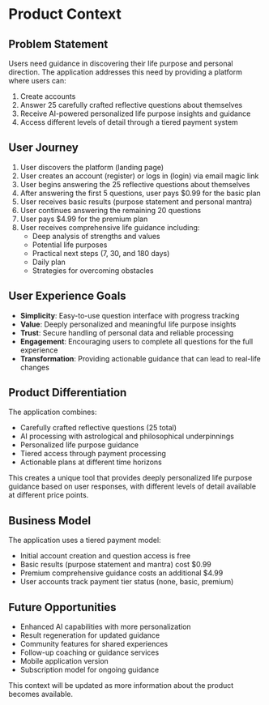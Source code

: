 # Product Context

## Problem Statement
Users need guidance in discovering their life purpose and personal direction. The application addresses this need by providing a platform where users can:
1. Create accounts
2. Answer 25 carefully crafted reflective questions about themselves
3. Receive AI-powered personalized life purpose insights and guidance
4. Access different levels of detail through a tiered payment system

## User Journey
1. User discovers the platform (landing page)
2. User creates an account (register) or logs in (login) via email magic link
3. User begins answering the 25 reflective questions about themselves
4. After answering the first 5 questions, user pays $0.99 for the basic plan
5. User receives basic results (purpose statement and personal mantra)
6. User continues answering the remaining 20 questions
7. User pays $4.99 for the premium plan
8. User receives comprehensive life guidance including:
   - Deep analysis of strengths and values
   - Potential life purposes
   - Practical next steps (7, 30, and 180 days)
   - Daily plan
   - Strategies for overcoming obstacles

## User Experience Goals
- **Simplicity**: Easy-to-use question interface with progress tracking
- **Value**: Deeply personalized and meaningful life purpose insights
- **Trust**: Secure handling of personal data and reliable processing
- **Engagement**: Encouraging users to complete all questions for the full experience
- **Transformation**: Providing actionable guidance that can lead to real-life changes

## Product Differentiation
The application combines:
- Carefully crafted reflective questions (25 total)
- AI processing with astrological and philosophical underpinnings
- Personalized life purpose guidance
- Tiered access through payment processing
- Actionable plans at different time horizons

This creates a unique tool that provides deeply personalized life purpose guidance based on user responses, with different levels of detail available at different price points.

## Business Model
The application uses a tiered payment model:
- Initial account creation and question access is free
- Basic results (purpose statement and mantra) cost $0.99
- Premium comprehensive guidance costs an additional $4.99
- User accounts track payment tier status (none, basic, premium)

## Future Opportunities
- Enhanced AI capabilities with more personalization
- Result regeneration for updated guidance
- Community features for shared experiences
- Follow-up coaching or guidance services
- Mobile application version
- Subscription model for ongoing guidance

This context will be updated as more information about the product becomes available.
